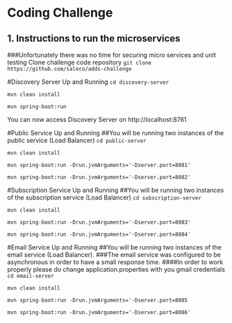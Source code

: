 # Coding Challenge
## 1. Instructions to run the microservices 
###Unfortunately there was no time for securing micro services and unit testing
Clone challenge code repository
`git clone https://github.com/saleco/adds-challenge`

#Discovery Server Up and Running
`cd discovery-server `

`mvn clean install`

`mvn spring-boot:run`

You can now access Discovery Server on http://localhost:8761

#Public Service Up and Running
##You will be running two instances of the public service (Load Balancer)
`cd public-server `

`mvn clean install`

`mvn spring-boot:run -Drun.jvmArguments='-Dserver.port=8081'`

`mvn spring-boot:run -Drun.jvmArguments='-Dserver.port=8082'`

#Subscription Service Up and Running
##You will be running two instances of the subscription service (Load Balancer)
`cd subscription-server `

`mvn clean install`

`mvn spring-boot:run -Drun.jvmArguments='-Dserver.port=8083'`

`mvn spring-boot:run -Drun.jvmArguments='-Dserver.port=8084'`

#Email Service Up and Running
##You will be running two instances of the email service (Load Balancer). 
###The email service was configured to be asynchronous in order to have a small response time.
####In order to work properly please do change application.properties with you gmail credentials
`cd email-server `

`mvn clean install`

`mvn spring-boot:run -Drun.jvmArguments='-Dserver.port=8085`

`mvn spring-boot:run -Drun.jvmArguments='-Dserver.port=8086'`
